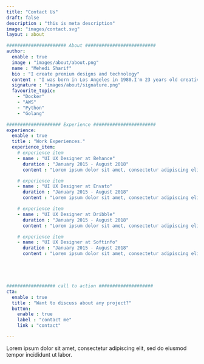 ```yaml
---
title: "Contact Us"
draft: false
description : "this is meta description"
image: "images/contact.svg"
layout : about 

###################### About ##########################
author:
  enable : true
  image : "images/about/about.png"
  name : "Mehedi Sharif"
  bio : "I create premium designs and technology"
  content : "I was born in Los Angeles in 1980.I'm 23 years old creative web designer, specializing in User Interface Design and Development.Veritatis culpa sunt alias esse fuga accusamus nostrum, iusto neque."
  signature : "images/about/signature.png"
  favourite_topic:
    - "Docker"
    - "AWS"
    - "Python"
    - "Golang"

#################### Experience #######################
experience:
  enable : true
  title : "Work Experiences."
  experience_item:
    # experience item
    - name : "UI UX Designer at Behance"
      duration : "January 2015 - August 2018"
      content : "Lorem ipsum dolor sit amet, consectetur adipiscing elit. Etiam nec bibendum mauris. Curabitur quis vehicula leo. Vivamus leo ipsum"

    # experience item
    - name : "UI UX Designer at Envato"
      duration : "January 2015 - August 2018"
      content : "Lorem ipsum dolor sit amet, consectetur adipiscing elit. Etiam nec bibendum mauris. Curabitur quis vehicula leo. Vivamus leo ipsum"

    # experience item
    - name : "UI UX Designer at Dribble"
      duration : "January 2015 - August 2018"
      content : "Lorem ipsum dolor sit amet, consectetur adipiscing elit. Etiam nec bibendum mauris. Curabitur quis vehicula leo. Vivamus leo ipsum"

    # experience item
    - name : "UI UX Designer at Softinfo"
      duration : "January 2015 - August 2018"
      content : "Lorem ipsum dolor sit amet, consectetur adipiscing elit. Etiam nec bibendum mauris. Curabitur quis vehicula leo. Vivamus leo ipsum"





################## call to action ####################
cta:
  enable : true
  title : "Want to discuss about any project?"
  button:
    enable : true
    label : "contact me"
    link : "contact"

---
```


Lorem ipsum dolor sit amet, consectetur adipiscing elit, sed do eiusmod tempor incididunt ut labor.